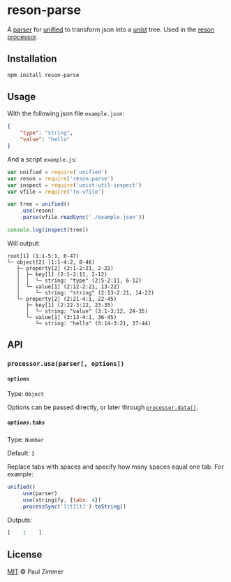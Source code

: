 # reson-parse

A [parser][] for [unified][] to transform json into a [unist][] tree. Used in the [reson][] [processor][].

## Installation

```sh
npm install reson-parse
```

## Usage

With the following json file `example.json`:

```json
{
	"type": "string",
	"value": "hello"
}
```

And a script `example.js`:

```js
var unified = require('unified')
var reson = require('reson-parse')
var inspect = require('unist-util-inspect')
var vfile = require('to-vfile')

var tree = unified()
	.use(reson)
	.parse(vfile.readSync('./example.json'))

console.log(inspect(tree))
```

Will output:

```text
root[1] (1:1-5:1, 0-47)
└─ object[2] (1:1-4:2, 0-46)
   ├─ property[2] (2:1-2:21, 2-22)
   │  ├─ key[1] (2:1-2:11, 2-12)
   │  │  └─ string: "type" (2:5-2:11, 6-12)
   │  └─ value[1] (2:12-2:21, 13-22)
   │     └─ string: "string" (2:13-2:21, 14-22)
   └─ property[2] (2:21-4:1, 22-45)
      ├─ key[1] (2:22-3:12, 23-35)
      │  └─ string: "value" (3:1-3:12, 24-35)
      └─ value[1] (3:13-4:1, 36-45)
         └─ string: "hello" (3:14-3:21, 37-44)
```

## API

### `processor.use(parser[, options])`

#### `options`

Type: `Object`

Options can be passed directly, or later through [`processor.data()`][data].

##### `options.tabs`

Type: `Number`
  
Default: `2`

Replace tabs with spaces and specify how many spaces equal one tab. For example:

```js
unified()
	.use(parser)
	.use(stringify, {tabs: 4})
	.processSync('[\t1\t]').toString()
```

Outputs:

```js
[    1    ]
```

## License

[MIT][license] © Paul Zimmer

[parser]: https://github.com/unifiedjs/unified#processorparser

[unist]: https://github.com/syntax-tree/unist

[unified]: https://github.com/unifiedjs/unified

[reson]: https://github.com/mrzmmr/reson/blob/master/packages/reson

[processor]: https://github.com/unifiedjs/unified#processor

[data]: https://github.com/unifiedjs/unified#processordatakey-value

[license]: https://github.com/mrzmmr/reson/blob/master/license
